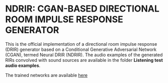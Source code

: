 # NDRIR: CGAN-BASED DIRECTIONAL ROOM IMPULSE RESPONSE GENERATOR
This is the official implementation of a directional room impulse response (DRIR) generator based on a Conditional Generative Adversarial Network (CGAN), termed Neural DRIR (NDRIR). The audio examples of the generated RIRs convolved with sound sources are available in the folder **Listening test audio examples**.

The trained networks are available [here]((https://drive.google.com/drive/folders/1SJwdrQNVXQqlzCEToFtaOJer-IyKo8jx?usp=sharing)https://drive.google.com/drive/folders/1SJwdrQNVXQqlzCEToFtaOJer-IyKo8jx?usp=sharing)

